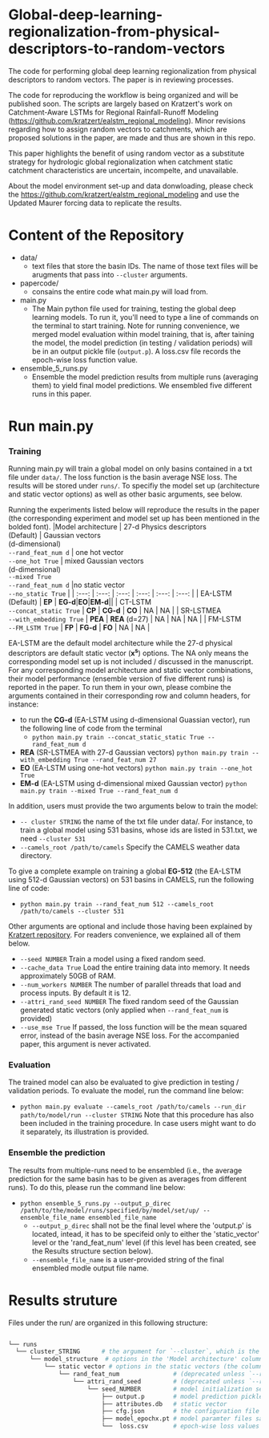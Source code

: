 # Global-deep-learning-regionalization-from-physical-descriptors-to-random-vectors
The code for performing global deep learning regionalization from physical descriptors to random vectors. The paper is in reviewing processes. 

The code for reproducing the workflow is being organized and will be published soon. The scripts are largely based on Kratzert's work on Catchment-Aware LSTMs for Regional Rainfall-Runoff Modeling (https://github.com/kratzert/ealstm_regional_modeling). Minor revisions regarding how to assign random vectors to catchments, which are proposed solutions in the paper, are made and thus are shown in this repo. 

This paper highlights the benefit of using random vector as a substitute strategy for hydrologic global regionalization when catchment static catchment characteristics are uncertain, incompelte, and unavailable. 

About the model environment set-up and data donwloading, please check the https://github.com/kratzert/ealstm_regional_modeling and use the Updated Maurer forcing data to replicate the results.

# Content of the Repository
- data/
  - text files that store the basin IDs. The name of those text files will be arugments that pass into ```--cluster``` arguments. 
- papercode/
  - consains the entire code what main.py will load from. 
- main.py
  - The Main python file used for training, testing the global deep learning models. To run it, you'll need to type a line of commands on the terminal to start training. Note for running convenience, we merged model evaluation within model training, that is, after taining the model, the model prediction (in testing / validation periods) will be in an output pickle file (`output.p`). A loss.csv file records the epoch-wise loss function value.  
- ensemble_5_runs.py
  - Ensemble the model prediction results from multiple runs (averaging them) to yield final model predictions. We ensembled five different runs in this paper. 
# Run main.py
### Training
Running main.py will train a global model on only basins contained in a txt file under `data/`. The loss function is the basin average NSE loss. The results will be stored under `runs/`. To specifiy the model set up (architecture and static vector options) as well as other basic arguments, see below.  

Running the experiments listed below will reproduce the results in the paper (the corresponding experiment and model set up has been mentioned in the bolded font). 
|Model architecture       | 27-d Physics descriptors<br />(Default) | Gaussian vectors<br /> (d-dimensional)<br />`--rand_feat_num d` | one hot vector <br /> `--one_hot True`        | mixed Gaussian vectors <br />(d-dimensional)<br />`--mixed True`<br />`--rand_feat_num d`  |no static vector <br /> `--no_static True`  |
|    :---:                |     :---:   |           :---:                                                 |       :---:                                      |                  :---:                                                                     |       :---:                                |
|    EA-LSTM (Default)              |             **EP**                 | **EG-d**|**EO**|**EM-d**||
|    CT-LSTM <br />`--concat_static True`     |    **CP**    |            **CG-d**        |       **CO**          |                  NA                     |        NA             |
|    SR-LSTMEA <br /> `--with_embedding True` |   **PEA**  |             **REA** (d=27) |          NA           |                  NA                     |     NA                |
|    FM-LSTM <br /> `--FM_LSTM True`        |      **FP**        |           **FG-d**               |        **FO**         |                  NA                     |      NA                |


EA-LSTM are the default model architecture while the 27-d physical descriptors are default static vector (**x<sup>s</sup>**) options. The NA only means the corresponding model set up is not included / discussed in the manuscript. For any corresponding model architecture and static vector combinations, their model performance (ensemble version of five different runs) is reported in the paper. To run them in your own, please combine the arguments contained in their corresponding row and column headers, for instance: 
- to run the **CG-d** (EA-LSTM using d-dimensional Guassian vector), run the following line of code from the terminal 
  - `python main.py train --concat_static_static True --rand_feat_num d`  
- **REA** (SR-LSTMEA with 27-d Gaussian vectors) `python main.py train --with_embedding True --rand_feat_num 27` 
- **EO** (EA-LSTM using one-hot vectors) `python main.py train --one_hot True` 
- **EM-d** (EA-LSTM using d-dimensional mixed Gaussian vector) `python main.py train --mixed True --rand_feat_num d` 
 
 In addition, users must provide the two arguments below to train the model:
 - `-- cluster STRING` the name of the txt file under data/. For instance, to train a global model using 531 basins, whose ids are listed in 531.txt, we need `--cluster 531`
 - `--camels_root /path/to/camels` Specify the CAMELS weather data directory. 
 
 To give a complete example on training a global **EG-512** (the EA-LSTM using 512-d Gaussian vectors) on 531 basins in CAMELS, run the following line of code: 
 - `python main.py train --rand_feat_num 512 --camels_root /path/to/camels --cluster 531`
 
 Other arguments are optional and include those having been explained by [Kratzert repository]([url](https://github.com/kratzert/ealstm_regional_model)). For readers convenience, we explained all of them below. 
 - `--seed NUMBER` Train a model using a fixed random seed. 
 - `--cache_data True` Load the entire training data into memory. It needs approximately 50GB of RAM. 
 - `--num_workers NUMBER` The number of parallel threads that load and process inputs. By default it is 12. 
 - `--attri_rand_seed NUMBER` The fixed random seed of the Gaussian generated static vectors (only applied when `--rand_feat_num` is provided)
 - `--use_mse True` If passed, the loss function will be the mean squared error, instead of the basin average NSE loss. For the accompanied paper, this argument is never activated. 

### Evaluation 
The trained model can also be evaluated to give prediction in testing / validation periods. To evaluate the model, run the command line below: 
- `python main.py evaluate --camels_root /path/to/camels --run_dir path/to/model/run --cluster STRING`
Note that this procedure has also been included in the training procedure. In case users might want to do it separately, its illustration is provided. 

### Ensemble the prediction
The results from multiple-runs need to be ensembled (i.e., the average prediction for the same basin has to be given as averages from different runs). To do this, please run the command line below: 
- `python ensemble_5_runs.py --output_p_direc /path/to/the/model/runs/specified/by/model/set/up/ --ensemble_file_name ensembled_file_name`
  - `--output_p_direc` shall not be the final level where the 'output.p' is located, intead, it has to be specifeid only to either the 'static_vector' level or the 'rand_feat_num' level (if this level has been created, see the Results structure section below). 
  - `--ensemble_file_name` is a user-provided string of the final ensembled modle output file name. 

# Results struture
Files under the run/ are organized in this following structure: 
```bash

└── runs
  └── cluster_STRING      # the argument for `--cluster`, which is the basin list txt file name in the data/ folder
      └── model_structure  # options in the 'Model architecture' column of the above table, can only be 'ea' (EA-LSTM), 'ct' (CT-LSTM), 'sr' (SR-LSTMEA), 'fm' (FM-LSTM)  
          └── static vector # options in the static vectors (the column header in the above table), can only be 'physics' (physical descriptors), 'one_hot', 'no_static', 'num_of_sf' (Gaussian vector), 'mixed' (mixed Gaussian vector). 
              └── rand_feat_num               # (deprecated unless `--rand_feat_num` is specified) the dimension of random vectors (i.e., the number specified in the `--rand_feat_num` argument)
                  └── attri_rand_seed         # (deprecated unless `--rand_feat_num` is specified) the seed number for the Gaussian vector generation. 
                      └── seed_NUMBER         # model initialization seed number. 
                          ├── output.p        # model prediction pickle file
                          ├── attributes.db   # static vector 
                          ├── cfg.json        # the configuration file for the model training
                          ├── model_epochx.pt # model paramter files saved after each epoch (x denotes the epoch number)
                          └──  loss.csv       # epoch-wise loss values 


